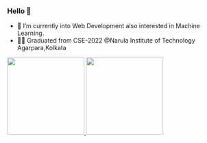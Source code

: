 ### Hello 👋
- 🌱 I’m currently into Web Development also interested in Machine Learning.
- 💁🏻 Graduated from CSE-2022 @Narula Institute of Technology Agarpara,Kolkata

<!--
**biswarup14/biswarup14** is a ✨ _special_ ✨ repository because its `README.md` (this file) appears on your GitHub profile.

Here are some ideas to get you started:

- 🔭 I’m currently working on ...
- 🌱 I’m currently learning ...
- 👯 I’m looking to collaborate on ...
- 🤔 I’m looking for help with ...
- 💬 Ask me about ...
- 📫 How to reach me: ...
- 😄 Pronouns: ...
- ⚡ Fun fact: ...
-->

<a href="https://github.com/biswarup14">
  <img height="180em" src="https://github-readme-stats.vercel.app/api?username=biswarup14&theme=buefy&show_icons=true" />
  <img height="180em" src="https://github-readme-stats.vercel.app/api/top-langs/?username=biswarup14&theme=buefy&layout=compact" />
</a>

